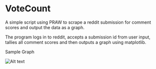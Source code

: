 # VoteCount
A simple script using PRAW to scrape a reddit submission for comment scores and output the data as a graph.

The program logs in to reddit, accepts a submission id from user input, tallies all comment scores and then outputs a graph using matplotlib.

Sample Graph

![Alt text](https://s3-us-west-2.amazonaws.com/s.cdpn.io/413084/exampleGraph.tiff)
